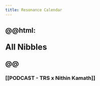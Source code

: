 ```yaml
---
title: Resonance Calendar
---
```

## @@html: <p style="font-size:25px">All Nibbles</p>@@
### [[PODCAST - TRS x Nithin Kamath]]
